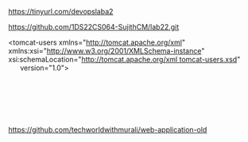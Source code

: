 https://tinyurl.com/devopslaba2

https://github.com/1DS22CS064-SujithCM/lab22.git



<?xml version='1.0' encoding='cp1252'?>
<tomcat-users xmlns="http://tomcat.apache.org/xml"
              xmlns:xsi="http://www.w3.org/2001/XMLSchema-instance"
              xsi:schemaLocation="http://tomcat.apache.org/xml tomcat-users.xsd"
              version="1.0">


  <!-- Roles Declaration -->
  <role rolename="manager-gui"/>
  <role rolename="manager-script"/>


  <!-- Users with assigned roles -->
  <user username="admin" password="admin" roles="manager-gui"/>
  <user username="tomcat" password="tomcat" roles="manager-script"/>


  <!-- Example roles and users for the examples app (optional, not active) -->
  <!--
  <role rolename="tomcat"/>
  <role rolename="role1"/>
  <user username="tomcat" password="changeit" roles="tomcat"/>
  <user username="both" password="changeit" roles="tomcat,role1"/>
  <user username="role1" password="changeit" roles="role1"/>
  -->


</tomcat-users>



https://github.com/techworldwithmurali/web-application-old
